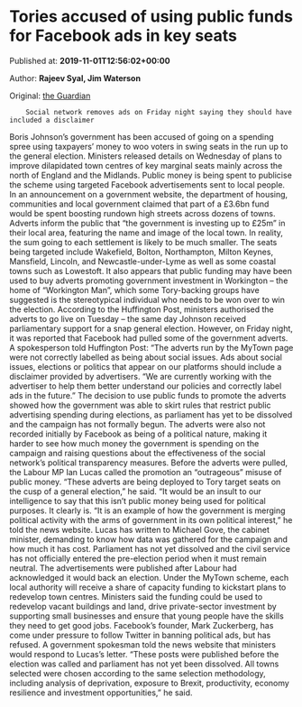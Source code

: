 
# Tories accused of using public funds for Facebook ads in key seats

Published at: **2019-11-01T12:56:02+00:00**

Author: **Rajeev Syal, Jim Waterson**

Original: [the Guardian](https://www.theguardian.com/politics/2019/nov/01/tories-accused-of-using-public-funds-for-ads-on-facebook-in-key-seats)


        Social network removes ads on Friday night saying they should have included a disclaimer
      
Boris Johnson’s government has been accused of going on a spending spree using taxpayers’ money to woo voters in swing seats in the run up to the general election.
Ministers released details on Wednesday of plans to improve dilapidated town centres of key marginal seats mainly across the north of England and the Midlands. Public money is being spent to publicise the scheme using targeted Facebook advertisements sent to local people.
In an announcement on a government website, the department of housing, communities and local government claimed that part of a £3.6bn fund would be spent boosting rundown high streets across dozens of towns.
Adverts inform the public that “the government is investing up to £25m” in their local area, featuring the name and image of the local town. In reality, the sum going to each settlement is likely to be much smaller.
The seats being targeted include Wakefield, Bolton, Northampton, Milton Keynes, Mansfield, Lincoln, and Newcastle-under-Lyme as well as some coastal towns such as Lowestoft.
It also appears that public funding may have been used to buy adverts promoting government investment in Workington – the home of “Workington Man”, which some Tory-backing groups have suggested is the stereotypical individual who needs to be won over to win the election.
According to the Huffington Post, ministers authorised the adverts to go live on Tuesday – the same day Johnson received parliamentary support for a snap general election. However, on Friday night, it was reported that Facebook had pulled some of the government adverts. A spokesperson told Huffington Post: “The adverts run by the MyTown page were not correctly labelled as being about social issues. Ads about social issues, elections or politics that appear on our platforms should include a disclaimer provided by advertisers.
“We are currently working with the advertiser to help them better understand our policies and correctly label ads in the future.”
The decision to use public funds to promote the adverts showed how the government was able to skirt rules that restrict public advertising spending during elections, as parliament has yet to be dissolved and the campaign has not formally begun.
The adverts were also not recorded initially by Facebook as being of a political nature, making it harder to see how much money the government is spending on the campaign and raising questions about the effectiveness of the social network’s political transparency measures.
Before the adverts were pulled, the Labour MP Ian Lucas called the promotion an “outrageous” misuse of public money. “These adverts are being deployed to Tory target seats on the cusp of a general election,” he said. “It would be an insult to our intelligence to say that this isn’t public money being used for political purposes. It clearly is.
“It is an example of how the government is merging political activity with the arms of government in its own political interest,” he told the news website.
Lucas has written to Michael Gove, the cabinet minister, demanding to know how data was gathered for the campaign and how much it has cost.
Parliament has not yet dissolved and the civil service has not officially entered the pre-election period when it must remain neutral. The advertisements were published after Labour had acknowledged it would back an election.
Under the MyTown scheme, each local authority will receive a share of capacity funding to kickstart plans to redevelop town centres. Ministers said the funding could be used to redevelop vacant buildings and land, drive private-sector investment by supporting small businesses and ensure that young people have the skills they need to get good jobs.
Facebook’s founder, Mark Zuckerberg, has come under pressure to follow Twitter in banning political ads, but has refused.
A government spokesman told the news website that ministers would respond to Lucas’s letter. “These posts were published before the election was called and parliament has not yet been dissolved. All towns selected were chosen according to the same selection methodology, including analysis of deprivation, exposure to Brexit, productivity, economy resilience and investment opportunities,” he said.
